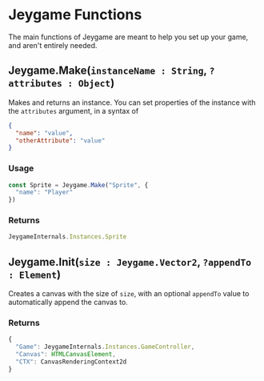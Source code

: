 # Jeygame Functions

The main functions of Jeygame are meant to help you set up your game, and aren't entirely needed.

## Jeygame.Make(`instanceName : String`, `?attributes : Object`)
Makes and returns an instance. You can set properties of the instance with the `attributes` argument, in a syntax of
```json
{
  "name": "value",
  "otherAttribute": "value"
}
```

### Usage
```js
const Sprite = Jeygame.Make("Sprite", {
  "name": "Player"
})
```

### Returns
```js
JeygameInternals.Instances.Sprite
```

## Jeygame.Init(`size : Jeygame.Vector2`, `?appendTo : Element`)
Creates a canvas with the size of `size`, with an optional `appendTo` value to automatically append the canvas to.

### Returns
```js
{
  "Game": JeygameInternals.Instances.GameController,
  "Canvas": HTMLCanvasElement,
  "CTX": CanvasRenderingContext2d
}
```
